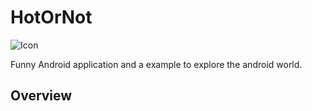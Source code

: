 # HotOrNot
![Icon](https://raw.githubusercontent.com/fgau/HotOrNot/master/res/drawable-xhdpi/hon_launcher_icon.png)

Funny Android application and a example to explore the android world.

## Overview
